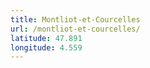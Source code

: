 ```yaml
---
title: Montliot-et-Courcelles
url: /montliot-et-courcelles/
latitude: 47.891
longitude: 4.559
---
```

